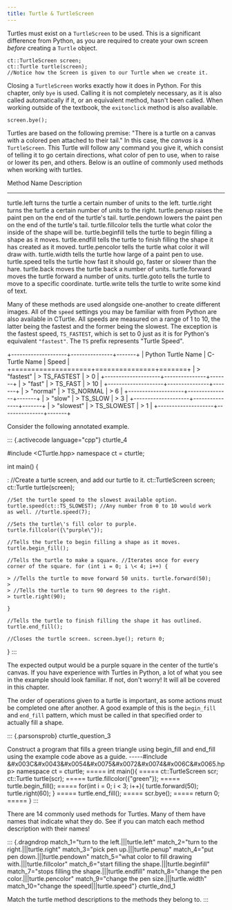```yaml
---
title: Turtle & TurtleScreen
---
```


Turtles must exist on a `TurtleScreen` to be used. This is a significant
difference from Python, as you are required to create your own screen
*before* creating a `Turtle` object.

``` {.cpp}
ct::TurtleScreen screen;
ct::Turtle turtle(screen);
//Notice how the Screen is given to our Turtle when we create it.
```

Closing a `TurtleScreen` works exactly how it does in Python. For this
chapter, only `bye` is used. Calling it is not completely necessary, as
it is also called automatically if it, or an equivalent method, hasn\'t
been called. When working outside of the textbook, the `exitonclick`
method is also available.

``` {.cpp}
screen.bye();
```

Turtles are based on the following premise: \"There is a turtle on a
canvas with a colored pen attached to their tail.\" In this case, the
*canvas* is a `TurtleScreen`. This Turtle will follow any command you
give it, which consist of telling it to go certain directions, what
color of pen to use, when to raise or lower its pen, and others. Below
is an outline of commonly used methods when working with turtles.

  Method Name        Description
  ------------------ --------------------------------------------------------------------------
  turtle.left        turns the turtle a certain number of units to the left.
  turtle.right       turns the turtle a certain number of units to the right.
  turtle.penup       raises the paint pen on the end of the turtle\'s tail.
  turtle.pendown     lowers the paint pen on the end of the turtle\'s tail.
  turtle.fillcolor   tells the turtle what color the inside of the shape will be.
  turtle.beginfill   tells the turtle to begin filling a shape as it moves.
  turtle.endfill     tells the turtle to finish filling the shape it has created as it moved.
  turtle.pencolor    tells the turtle what color it will draw with.
  turtle.width       tells the turtle how large of a paint pen to use.
  turtle.speed       tells the turtle how fast it should go, faster or slower than the hare.
  turtle.back        moves the turtle back a number of units.
  turtle.forward     moves the turtle forward a number of units.
  turtle.goto        tells the turtle to move to a specific coordinate.
  turtle.write       tells the turtle to write some kind of text.

Many of these methods are used alongside one-another to create different
images. All of the `speed` settings you may be familiar with from Python
are also available in CTurtle. All speeds are measured on a range of 1
to 10, the latter being the fastest and the former being the slowest.
The exception is the fastest speed, `TS_FASTEST`, which is set to 0 just
as it is for Python\'s equivalent `"fastest"`. The `TS` prefix
represents \"Turtle Speed\".

+--------------------+---------------+-------+
| Python Turtle Name | C-Turtle Name | Speed |
+====================+===============+=======+
| > \"fastest\"      | > TS_FASTEST  | > 0   |
+--------------------+---------------+-------+
| > \"fast\"         | > TS_FAST     | > 10  |
+--------------------+---------------+-------+
| > \"normal\"       | > TS_NORMAL   | > 6   |
+--------------------+---------------+-------+
| > \"slow\"         | > TS_SLOW     | > 3   |
+--------------------+---------------+-------+
| > \"slowest\"      | > TS_SLOWEST  | > 1   |
+--------------------+---------------+-------+

Consider the following annotated example.

::: {.activecode language="cpp"}
cturtle_4

\#include \<CTurtle.hpp\> namespace ct = cturtle;

int main() {

:   //Create a turtle screen, and add our turtle to it. ct::TurtleScreen
    screen; ct::Turtle turtle(screen);

    //Set the turtle speed to the slowest available option.
    turtle.speed(ct::TS_SLOWEST); //Any number from 0 to 10 would work
    as well. //turtle.speed(7);

    //Sets the turtle\'s fill color to purple.
    turtle.fillcolor({\"purple\"});

    //Tells the turtle to begin filling a shape as it moves.
    turtle.begin_fill();

    //Tells the turtle to make a square. //Iterates once for every
    corner of the square. for (int i = 0; i \< 4; i++) {

    > //Tells the turtle to move forward 50 units. turtle.forward(50);
    >
    > //Tells the turtle to turn 90 degrees to the right.
    > turtle.right(90);

    }

    //Tells the turtle to finish filling the shape it has outlined.
    turtle.end_fill();

    //Closes the turtle screen. screen.bye(); return 0;

}
:::

The expected output would be a purple square in the center of the
turtle\'s canvas. If you have experience with Turtles in Python, a lot
of what you see in the example should look familiar. If not, don\'t
worry! It will all be covered in this chapter.

The order of operations given to a turtle is important, as some actions
must be completed one after another. A good example of this is the
`begin_fill` and `end_fill` pattern, which must be called in that
specified order to actually fill a shape.

::: {.parsonsprob}
cturtle_question_3

Construct a program that fills a green triangle using begin_fill and
end_fill using the example code above as a guide. \-\-\-\--\#include
&\#x003C&\#x0043&\#x0054&\#x0075&\#x0072&\#x0074&\#x006C&\#x0065.hpp\>
namespace ct = cturtle; ===== int main(){ ===== ct::TurtleScreen scr;
ct::Turtle turtle(scr); ===== turtle.fillcolor({\"green\"}); =====
turtle.begin_fill(); ===== for(int i = 0; i \< 3; i++){
turtle.forward(50); turtle.right(60); } ===== turtle.end_fill(); =====
scr.bye(); ===== return 0; ===== }
:::

There are 14 commonly used methods for Turtles. Many of them have names
that indicate what they do. See if you can match each method description
with their names!

::: {.dragndrop match_1="turn to the left.|||turtle.left" match_2="turn to the right.|||turtle.right" match_3="pick pen up.|||turtle.penup" match_4="put pen down.|||turtle.pendown" match_5="what color to fill drawing with.|||turtle.fillcolor" match_6="start filling the shape.|||turtle.beginfill" match_7="stops filling the shape.|||turtle.endfill" match_8="change the pen color.|||turtle.pencolor" match_9="change the pen size.|||turtle.width" match_10="change the speed|||turtle.speed"}
cturtle_dnd_1

Match the turtle method descriptions to the methods they belong to.
:::
